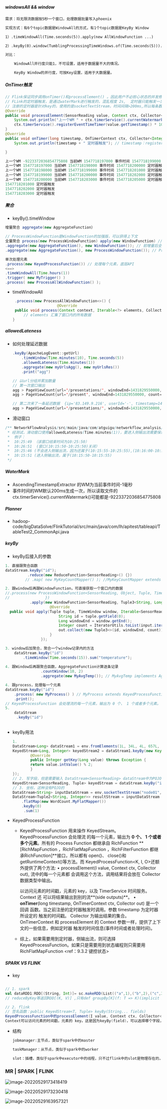 ##### windowsAll && window

```tex
需求：将无限流数据按5秒一个窗口，处理数据批量写入phoenix

实现方式：有6个topic数据是WindowAll的方式，有1个topic数据是KeyBy Window

1）.timeWindowAll(Time.seconds(5)).apply(new AllWindowFunction ...)

2）.keyBy(0).window(TumblingProcessingTimeWindows.of(Time.seconds(5))).apply(new WindowFunction ...)

对比：

    WindowAll并行度只能1，不可设置，适用于数据量不大的情况。

    KeyBy Window的并行度，可按Key设置，适用于大数据量。
```



##### OnTimer触发

```java
// Flink保证同步调用onTimer()和processElement() 。因此用户不必担心状态的并发修改。
// FLink的定时器触发，是通过waterMark进行触发的，混乱程度 2s,  定时器只能触发一次ctx.timerService().currentWatermark()为上一个WM
// 注册的定时器是针对key的，使用的是socketTextStream，时间间隔>200ms,所以每条数据会生成WM
@Override
public void processElement(SensorReading value, Context ctx, Collector<Integer> out) throws Exception {
    System.out.println("上一个WM " + ctx.timerService().currentWatermark() + " 当前WM " + (value.getTimestamp() * 1000L - 2000L) + " 事件时间 " + (value.getTimestamp() * 1000L) + " 定时器触发时间 " + (value.getTimestamp() * 1000L + 1000L));
    ctx.timerService().registerEventTimeTimer(value.getTimestamp() * 1000L + 1000L);
}
@Override
public void onTimer(long timestamp, OnTimerContext ctx, Collector<Integer> out) throws Exception {
    System.out.println(timestamp + " 定时器触发"); // timestamp：registerEventTimeTimer注册的时间，这里的ctx.timerService().currentWatermark()为当前WM-1

}

上一个WM -9223372036854775808 当前WM 1547718197000 事件时间 1547718199000 定时器触发时间 1547718200000
上一个WM 1547718197000 当前WM 1547718198000 事件时间 1547718200000 定时器触发时间 1547718201000
上一个WM 1547718198000 当前WM 1547718199000 事件时间 1547718201000 定时器触发时间 1547718202000
上一个WM 1547718199000 当前WM 1547718200000 事件时间 1547718202000 定时器触发时间 1547718203000  // 该条数据的WM为1547718200000，触发第一条数据1547718200000 定时器触发
上一个WM 1547718200000 当前WM 1547718203000 事件时间 1547718205000 定时器触发时间 1547718206000  //  该条数据的WM为1547718203000 触发第二三四条数据
1547718201000 定时器触发
1547718202000 定时器触发
1547718203000 定时器触发
```

##### 聚合

- keyBy().timeWindow

```java
增量聚合 aggregate(new AggregateFunction） 
               
// ProcessWindowFunction是WindowFunction的加强版，可以获得上下文
全量聚合 process(new ProcessWindowFunction) apply(new WindowFunction) // 一次性处理一个窗口的数据
.aggregate(new AggregateFunction(), new WindowFunction()); // 前增量后全量
.aggregate(new AggregateFunction(), new ProcessWindowFunction()); // ProcessWindowFunction可获取上下文 

单次处理元素
.process(new KeyedProcessFunction()) // 处理每个元素，底层API 
<==>
.timeWindowAll(Time.hours(1))               
.trigger( new MyTrigger() )
.process( new ProcessAllWindowFunction() );               
```

- timeWindowAll

  ```java
   .process(new ProcessAllWindowFunction<>() {
                      @Override
   public void process(Context context, Iterable<?> elements, Collector<> out) throws Exception {
       // elements 汇集了窗口内的所有数据
  }
  ```

  

##### allowedLateness

- 如何处理延迟数据

  ```java
  .keyBy(ApacheLogEvent::getUrl)
      .timeWindow(Time.minutes(10), Time.seconds(5))
      .allowedLateness(Time.minutes(1))
      .aggregate(new myUrlsAgg(), new myUrlsRes())
      .print("agg")
  
  // 以url分组并累加数量
  // 第一次窗口输出
  agg > PageViewCount{url='/presentations/', windowEnd=1431829550000, count=1}
  agg > PageViewCount{url='/present', windowEnd=1431829550000, count=1}
  
  // 第二次来了一条延迟数据  {ip='83.149.9.216', userId='-', timestamp=1431829549000, method='GET', url='/presentations/'}。url='/presentations/'会累计并输出，url='/present'不会输出了
  agg > PageViewCount{url='/presentations/', windowEnd=1431829550000, count=2}
  ```

  

- 滑动窗口

```java
/** NetworkFlowAnalysis/src/main/java/com/atguigu/networkflow_analysis/HotPages.java
 * 经测试，滑动窗口使用allowedLateness(Time.minutes(1))，要进入侧输出流需要保证来的数据不被其他窗口占用 timeWindow(Time.minutes(10), Time.seconds(5))， maxOutOfOrderness=1
 *  例子：
 *  10:25:49 （该窗口结束时间为10:25:50）
 *  10:26:51  (窗口(10:15:50-10:25:50)关闭）
 *  10:25:46 (不会进入侧输出流，因为还属于(10:15:55-10:25:55),(10:16:00-10:26:00)...(10:25:45-10:35:45)
 *  10:15:51 (进入侧输出流，属于(10:15:50-10:15:55)
 */
```



##### WaterMark

-  AscendingTimestampExtractor 的WM为当前事件时间-1毫秒
- 事件时间的WM默认200ms生成一次，所以读取文件的ctx.timerService().currentWatermark()可能都是-9223372036854775808

##### Planner

 - hadoop-code/bigDataSolve/FlinkTutorial/src/main/java/com/lh/apitest/tableapi/TableTest2_CommonApi.java

##### keyBy

- keyBy后接入的参数

```java
1. 直接跟聚合函数
dataStream.keyBy("id");
		  .reduce(new ReduceFunction<SensorReading>() {})
         // .map( new MyKeyCountMapper() ); //MyKeyCountMapper extends RichMapFunction

2. 跟window后再跟WindowFunction，可直接获取一个窗口内的数据                                       SingleOutputStreamOperator<Tuple3<String, Long, Integer>> resultStream2 = dataStream.keyBy("id").timeWindow(Time.seconds(15))
//.process(new ProcessWindowFunction<SensorReading, Object, Tuple, TimeWindow>() {
//                })
           .apply(new WindowFunction<SensorReading, Tuple3<String, Long, Integer>, Tuple, TimeWindow>() {
                    @Override
  public void apply(Tuple tuple, TimeWindow window, Iterable<SensorReading> input, Collector<Tuple3<String, Long, Integer>> out) throws Exception {
                        String id = tuple.getField(0);
                        Long windowEnd = window.getEnd();
                        Integer count = IteratorUtils.toList(input.iterator()).size();
                        out.collect(new Tuple3<>(id, windowEnd, count));
                    }
                });

3. window后加聚合，聚合一个window记录内的方法
    dataStream.keyBy("id")
    	.timeWindow(Time.seconds(15)).sum("temperature");
              
4. 跟Window后再跟聚合函数，AggregateFunction计算逐条记录                                         SingleOutputStreamOperator<Double> avgTempResultStream = dataStream.keyBy("id")
                .countWindow(10, 2)
                .aggregate(new MyAvgTemp()); // MyAvgTemp implements AggregateFunction：累加器

4. 跟process，处理每一个元素
dataStream.keyBy("id")
    .process( new MyProcess() ) // MyProcess extends KeyedProcessFunction
    .print(); 
// KeyedProcessFunction 会处理流的每一个元素，输出为 0 个、 1 个或者多个元素。
5. 
    dataStream
     .keyBy("id")
     
```

- keyBy用法

  ```java
  1.
  DataStream<Long> dataStream1 = env.fromElements(1L, 34L, 4L, 657L, 23L);
  KeyedStream<Long, Integer> keyedStream2 = dataStream1.keyBy(new KeySelector<Long, Integer>() {
          @Override
          public Integer getKey(Long value) throws Exception {
          return value.intValue() % 2;
          }
  });
  // 2. 写字段，但是需要输入 DataStream<SensorReading> dataStream中为POJO
  KeyedStream<SensorReading, Tuple> keyedStream = dataStream.keyBy("id");
  // 3. 坐标，这种没有POJO的
  DataStream<String> inputDataStream = env.socketTextStream("node01", 8888);
  DataStream<Tuple2<String, Integer>> resultStream = inputDataStream
      .flatMap(new WordCount.MyFlatMapper())
      .keyBy(0) 
       .sum(1)
  ```

- KeyedProcessFunction

  - KeyedProcessFunction 用来操作 KeyedStream。 KeyedProcessFunction 会处理流
    的每一个元素，输出为 **0 个、 1 个或者多个元素**。所有的 Process Function 都继承自
    RichFunction **[RichMapFunction ，RichFlatMapFunction  ，RichFilterFunction  都继承RichFunction]**接口，所以都有 open()、 close()和 getRuntimeContext()等方法。而
    KeyedProcessFunction<K, I, O>还额外提供了两个方法:
    • processElement(I value, Context ctx, Collector<O> out), 流中的每一个元素都
    会调用这个方法，调用结果将会放在 Collector 数据类型中输出。

    以访问元素的时间戳，元素的 key，以及 TimerService 时间服务。 Context 还
    可以将结果输出到别的流**(side outputs)**。
    • **onTimer**(long timestamp, OnTimerContext ctx, Collector<O> out) 是一个回调
    函数。当之前注册的定时器触发时调用。参数 timestamp 为定时器所设定的
    触发的时间戳。 Collector 为输出结果的集合。 OnTimerContext 和
    processElement 的 Context 参数一样，提供了上下文的一些信息，例如定时器
    触发的时间信息(事件时间或者处理时间)。

  - 综上，如果需要用到定时器，侧输出流，则可选择KeyedProcessFunction。如果只是需要用到状态编程则只需要用RichFlatMapFunction <ref：9.3.2 键控状态>

##### SPARK VS FLINK

- key

```scala

// 1. spark
val dataRDD1:RDD[(String, Int)]= sc.makeRDD(List(("a",1),("b",2),("c",3))).foldByKey(10)(_+_) 
// reduceByKey等返回RDD[(K, V)] ,只有def groupBy[K](f: T => K)(implicit kt: ClassTag[K]): RDD[(K, Iterable[T])] 的Value返回集合

// 2. flink
// 签名函数：public KeyedStream<T, Tuple> keyBy(String... fields)
KeyedProcessFunction中的processElement(I value, Context ctx, Collector<O> out)，
Context可以访问元素的时间戳，元素的 key。这是因为keyBy(field)，可以选择哪个字段，返回值KeyedStream中不确定前者用了哪个key作为分流
```



- 结构

  ```java
  jobmanager:主节点，类似于spark中的master
  
  taskManager：从节点，类似于spark中的worker
  
  slot：插槽，类似于spark中executor中的线程，只不过flink中的slot是物理存在的，可以手动配置，每个slot执行一个任务，是静态概念，用来隔绝内存。但slot的个数不能多于cpu-cores。并行度上限不能大于slot的数量。
  ```

  

### MR | SPARK | FLINK

![image-20220529173418419](D:\workLv\learn\proj\hadoop-doc\collection\pics\FlinkPics\mr-yarn.png)



![image-20220529173230418](D:\workLv\learn\proj\hadoop-doc\collection\pics\FlinkPics\spark-yarn.png)

![image-20220529163957321](D:\workLv\learn\proj\hadoop-doc\collection\pics\FlinkPics\flink-yarn.png)

